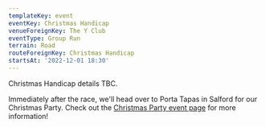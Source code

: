 ```yaml
---
templateKey: event 
eventKey: Christmas Handicap
venueForeignKey: The Y Club 
eventType: Group Run
terrain: Road 
routeForeignKey: Christmas Handicap
startsAt: '2022-12-01 18:30'
---
```

Christmas Handicap details TBC.

Immediately after the race, we'll head over to Porta Tapas in Salford for our Christmas Party. Check out the [Christmas Party event page](/events/2022-12-01-19-30-christmas-party/) for more information!
